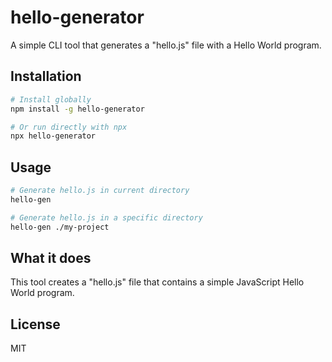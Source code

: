 # hello-generator

A simple CLI tool that generates a "hello.js" file with a Hello World program.

## Installation

```bash
# Install globally
npm install -g hello-generator

# Or run directly with npx
npx hello-generator
```

## Usage

```bash
# Generate hello.js in current directory
hello-gen

# Generate hello.js in a specific directory
hello-gen ./my-project
```

## What it does

This tool creates a "hello.js" file that contains a simple JavaScript Hello World program.

## License

MIT
